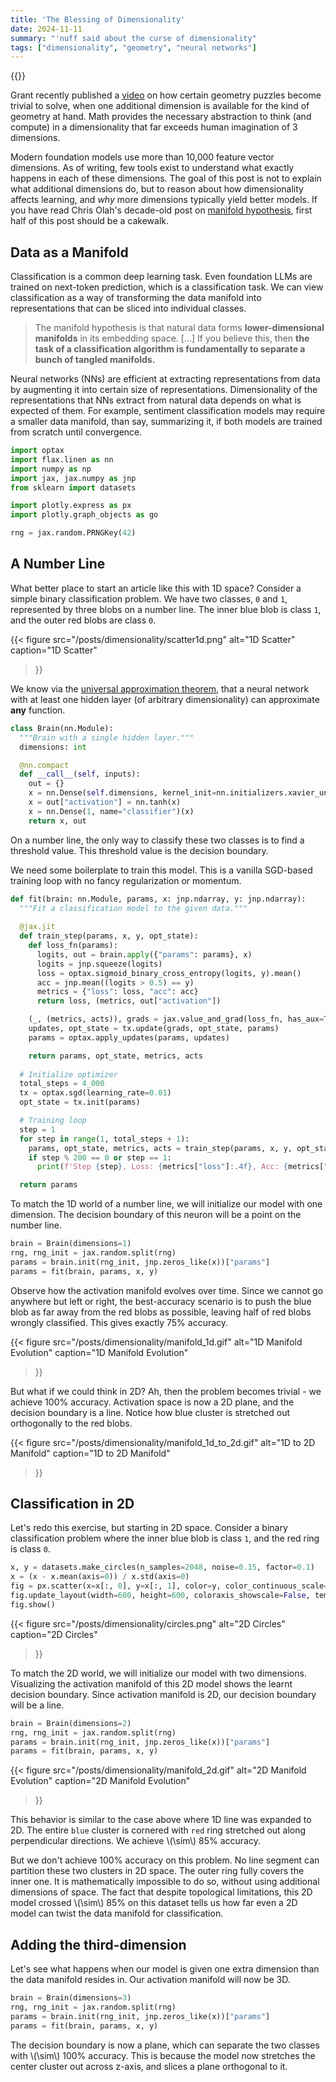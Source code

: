 ```yaml
---
title: 'The Blessing of Dimensionality'
date: 2024-11-11
summary: "'nuff said about the curse of dimensionality"
tags: ["dimensionality", "geometry", "neural networks"]
---
```


{{<katex>}}

Grant recently published a [video](https://www.youtube.com/watch?v=piJkuavhV50) on how certain geometry puzzles become trivial to solve, when one additional dimension is available for the kind of geometry at hand. Math provides the necessary abstraction to think (and compute) in a dimensionality that far exceeds human imagination of 3 dimensions.

Modern foundation models use more than 10,000 feature vector dimensions. As of writing, few tools exist to understand what exactly happens in each of these dimensions. The goal of this post is not to explain what additional dimensions do, but to reason about how dimensionality affects learning, and _why_ more dimensions typically yield better models. If you have read Chris Olah's decade-old post on [manifold hypothesis](https://colah.github.io/posts/2014-03-NN-Manifolds-Topology/), first half of this post should be a cakewalk.

<!-- Footnote: Training data size and quality has to keep up of course. -->

<!-- The rest of this blog  context on _why_ high dimensionality is a blessing for deep neural networks, all things considered. -->

## Data as a Manifold

Classification is a common deep learning task. Even foundation LLMs are trained on next-token prediction, which is a classification task. We can view classification as a way of transforming the data manifold into representations that can be sliced into individual classes.

> The manifold hypothesis is that natural data forms **lower-dimensional manifolds** in its embedding space. [...] If you believe this, then **the task of a classification algorithm is fundamentally to separate a bunch of tangled manifolds.**

Neural networks (NNs) are efficient at extracting representations from data by augmenting it into certain size of representations. Dimensionality of the representations that NNs extract from natural data depends on what is expected of them. For example, sentiment classification models may require a smaller data manifold, than say, summarizing it, if both models are trained from scratch until convergence.

```python
import optax
import flax.linen as nn
import numpy as np
import jax, jax.numpy as jnp
from sklearn import datasets

import plotly.express as px
import plotly.graph_objects as go

rng = jax.random.PRNGKey(42)
```

## A Number Line
What better place to start an article like this with 1D space? Consider a simple binary classification problem. We have two classes, `0` and `1`, represented by three blobs on a number line. The inner blue blob is class `1`, and the outer red blobs are class `0`.

{{< figure
    src="/posts/dimensionality/scatter1d.png"
    alt="1D Scatter"
    caption="1D Scatter"
>}}

We know via the [universal approximation theorem](https://en.wikipedia.org/wiki/Universal_approximation_theorem), that a neural network with at least one hidden layer (of arbitrary dimensionality) can approximate **any** function.

```python
class Brain(nn.Module):
  """Brain with a single hidden layer."""
  dimensions: int

  @nn.compact
  def __call__(self, inputs):
    out = {}
    x = nn.Dense(self.dimensions, kernel_init=nn.initializers.xavier_uniform())(inputs)
    x = out["activation"] = nn.tanh(x)
    x = nn.Dense(1, name="classifier")(x)
    return x, out
```

On a number line, the only way to classify these two classes is to find a threshold value. This threshold value is the decision boundary.

We need some boilerplate to train this model. This is a vanilla SGD-based training loop with no fancy regularization or momentum.

```python
def fit(brain: nn.Module, params, x: jnp.ndarray, y: jnp.ndarray):
  """Fit a classification model to the given data."""
  
  @jax.jit
  def train_step(params, x, y, opt_state):
    def loss_fn(params):
      logits, out = brain.apply({"params": params}, x)
      logits = jnp.squeeze(logits)
      loss = optax.sigmoid_binary_cross_entropy(logits, y).mean()
      acc = jnp.mean((logits > 0.5) == y)
      metrics = {"loss": loss, "acc": acc}
      return loss, (metrics, out["activation"])

    (_, (metrics, acts)), grads = jax.value_and_grad(loss_fn, has_aux=True)(params)
    updates, opt_state = tx.update(grads, opt_state, params)
    params = optax.apply_updates(params, updates)

    return params, opt_state, metrics, acts
  
  # Initialize optimizer
  total_steps = 4_000
  tx = optax.sgd(learning_rate=0.01)
  opt_state = tx.init(params)

  # Training loop
  step = 1
  for step in range(1, total_steps + 1):
    params, opt_state, metrics, acts = train_step(params, x, y, opt_state)
    if step % 200 == 0 or step == 1:
      print(f'Step {step}, Loss: {metrics["loss"]:.4f}, Acc: {metrics["acc"]:.4f}')

  return params
```

To match the 1D world of a number line, we will initialize our model with one dimension. The decision boundary of this neuron will be a point on the number line.

```python
brain = Brain(dimensions=1)
rng, rng_init = jax.random.split(rng)
params = brain.init(rng_init, jnp.zeros_like(x))["params"]
params = fit(brain, params, x, y)
```

Observe how the activation manifold evolves over time. Since we cannot go anywhere but left or right, the best-accuracy scenario is to push the blue blob as far away from the red blobs as possible, leaving half of red blobs wrongly classified. This gives exactly 75% accuracy.

{{< figure
    src="/posts/dimensionality/manifold_1d.gif"
    alt="1D Manifold Evolution"
    caption="1D Manifold Evolution"
>}}

But what if we could think in 2D? Ah, then the problem becomes trivial - we achieve 100% accuracy. Activation space is now a 2D plane, and the decision boundary is a line. Notice how blue cluster is stretched out orthogonally to the red blobs.

{{< figure
    src="/posts/dimensionality/manifold_1d_to_2d.gif"
    alt="1D to 2D Manifold"
    caption="1D to 2D Manifold"
>}}

## Classification in 2D
Let's redo this exercise, but starting in 2D space. Consider a binary classification problem where the inner blue blob is class `1`, and the red ring is class `0`.

```python
x, y = datasets.make_circles(n_samples=2048, noise=0.15, factor=0.1)
x = (x - x.mean(axis=0)) / x.std(axis=0)
fig = px.scatter(x=x[:, 0], y=x[:, 1], color=y, color_continuous_scale='RdBu', opacity=0.5)
fig.update_layout(width=600, height=600, coloraxis_showscale=False, template="plotly_white")
fig.show()
```
{{< figure
    src="/posts/dimensionality/circles.png"
    alt="2D Circles"
    caption="2D Circles"
>}}

To match the 2D world, we will initialize our model with two dimensions. Visualizing the activation manifold of this 2D model shows the learnt decision boundary. Since activation manifold is 2D, our decision boundary will be a line.

```python
brain = Brain(dimensions=2)
rng, rng_init = jax.random.split(rng)
params = brain.init(rng_init, jnp.zeros_like(x))["params"]
params = fit(brain, params, x, y)
```
{{< figure
    src="/posts/dimensionality/manifold_2d.gif"
    alt="2D Manifold Evolution"
    caption="2D Manifold Evolution"
>}}

This behavior is similar to the case above where 1D line was expanded to 2D. The entire `blue` cluster is cornered with `red` ring stretched out along perpendicular directions. We achieve \\(\sim\\) 85% accuracy.

But we don't achieve 100% accuracy on this problem. No line segment can partition these two clusters in 2D space. The outer ring fully covers the inner one. It is mathematically impossible to do so, without using additional dimensions of space. The fact that despite topological limitations, this 2D model crossed \\(\sim\\) 85% on this dataset tells us how far even a 2D model can twist the data manifold for classification.

## Adding the third-dimension

Let's see what happens when our model is given one extra dimension than the data manifold resides in. Our activation manifold will now be 3D.

```python
brain = Brain(dimensions=3)
rng, rng_init = jax.random.split(rng)
params = brain.init(rng_init, jnp.zeros_like(x))["params"]
params = fit(brain, params, x, y)
```



The decision boundary is now a plane, which can separate the two classes with \\(\sim\\) 100% accuracy. This is because the model now stretches the center cluster out across z-axis, and slices a plane orthogonal to it.

<!-- 
## Choice of dimensionality
We cannot determine the ideal number of dimensions required to disentangle a data manifold represented by trillions of tokens. The reason we employ neural networks, are because we want _them_ to untangle the manifold and approximate in as many dimensions we can afford with our hardware budget [footnote].

Orthogonality, max capacity

Hardware limits

Can we afford approximate orthogonality? What do we gain?

## JL Lemma
Now we can afford exponentially more (approximately) orthogonal dimensions.

## What it means for future models?

1. Higher the dimensionality, higher the odds of two random vectors being orthogonal
2. If one can tolerate approximate orthogonality, one can pack many more (nearly) orthogonal vectors in a small space.
3.  -->
